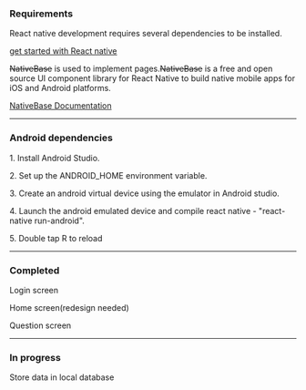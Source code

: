 <h3> Requirements </h3>

<p> React native development requires several dependencies to be installed.</p>
<a target="_blank" href="https://facebook.github.io/react-native/docs/getting-started.html"> get started with React native</a> 

<p> <s>NativeBase</s> is used to implement pages.<s>NativeBase</s> is a free and open source UI component library for React Native to build native mobile apps for iOS and Android platforms.</p>
<a target="_blank" href="https://docs.nativebase.io/">NativeBase Documentation</a>
<hr/>

<h3> Android dependencies </h3>
<p>  1. Install Android Studio. </p>
<p>  2. Set up the ANDROID_HOME environment variable. </p>
<p>  3. Create an android virtual device using the emulator in Android studio.  </p>
<p>  4. Launch the android emulated device and compile react native - "react-native run-android". </p>
<p>  5. Double tap R to reload
<hr/>

<h3>Completed</h3>
<p>Login screen</p>
<p>Home screen(redesign needed)</p>
<p>Question screen</p>
<hr/>

<h3>In progress</h3>
<p>Store data in local database</p>
